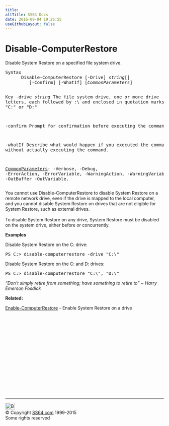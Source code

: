 ```yaml
---
title:
altTitle: SS64 Docs
date: 2016-09-04 19:26:55
useGithubLayout: false
---
```

<!-- #BeginLibraryItem "/Library/head_ps.lbi" --><!-- #EndLibraryItem --><h1>Disable-ComputerRestore</h1> 
<p>Disable System Restore on a specified file system drive.</p>
<pre>Syntax
      Disable-ComputerRestore [-Drive] <i>string</i>[]
         [-Confirm] [-WhatIf] [<i>CommonParameters</i>]

Key
   -drive <i>string</i>
       The file system drive, one or more drive letters, each followed by :\ and
       enclosed in quotation marks, such as "C:\" or "D:\"

   -confirm
       Prompt for confirmation before executing the command.

   -whatIf
       Describe what would happen if you executed the command without actually
       executing the command.

   <a href="common.html">CommonParameters</a>:
       -Verbose, -Debug, -ErrorAction, -ErrorVariable, -WarningAction, -WarningVariable,
       -OutBuffer -OutVariable.</pre>
<p>  You cannot use Disable-ComputerRestore to disable System Restore on a remote network drive, even if the drive is mapped to 
the local computer, and you cannot disable System Restore on drives that are not eligible for System Restore, such as external drives.<br>
<br>
To disable System Restore on any drive, System Restore must be disabled on the system drive, either before or concurrently.</p>
<p><b>Examples</b></p>
<p>Disable System Restore on the C: drive: </p>
<pre>PS C:&gt; disable-computerrestore -drive "C:\"
</pre>
<p>Disable System Restore on the C: and D: drives:</p>
<pre>PS C:&gt; disable-computerrestore "C:\", "D:\"</pre>
<p class="quote"><i>“Don't simply retire from something; have something to retire to” ~ Harry Emerson Fosdick</i></p>
<p><b>Related:</b></p>
<p>  <a href="enable-computerrestore.html">Enable-ComputerRestore</a>     - Enable System Restore on a drive</p><!-- #BeginLibraryItem "/Library/foot_ps.lbi" --><p>
<!-- PowerShell300 -->
<ins class="adsbygoogle" style="display:inline-block;width:300px;height:250px" data-ad-client="ca-pub-6140977852749469" data-ad-slot="6253539900"></ins>
<script>
(adsbygoogle = window.adsbygoogle || []).push({});
</script></p>
<hr>
<div id="bl" class="footer"><a href="disable-computerrestore.html#"><img src="../images/top.png" width="30" height="22" alt="Back to the Top"></a></div>
<div id="br" class="footer, tagline">© Copyright <a href="http://ss64.com/">SS64.com</a> 1999-2015<br>
Some rights reserved</div><!-- #EndLibraryItem -->

